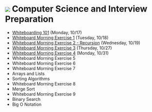 # ![](https://ga-dash.s3.amazonaws.com/production/assets/logo-9f88ae6c9c3871690e33280fcf557f33.png) Computer Science and Interview Preparation

- [Whiteboarding 101](https://github.com/ga-adi-macaron/Course-Materials/tree/master/lessons/computer-science-and-interview-prep/whiteboarding-lesson) (Monday, 10/17)
- [Whiteboard Morning Exercise 1](https://github.com/ga-adi-macaron/Course-Materials/tree/master/lessons/computer-science-and-interview-prep/whiteboarding-morning-exercise-1) (Tuesday, 10/18)
- [Whiteboard Morning Exercise 2 - Recursion](https://github.com/ga-adi-macaron/Course-Materials/tree/master/lessons/computer-science-and-interview-prep/recursion-morning-exercise) (Wednesday, 10/19)
- [Whiteboard Morning Exercise 3](https://github.com/ga-adi-macaron/Course-Materials/tree/master/lessons/computer-science-and-interview-prep/whiteboarding-practice-3) (Thursday, 10/27)
- [Whiteboard Morning Exercise 4](https://github.com/ga-adi-macaron/Course-Materials/tree/master/lessons/computer-science-and-interview-prep/whiteboarding-practice-4) (Monday, 10/31)
- Whiteboard Morning Exercise 5
- Whiteboard Morning Exercise 6
- Whiteboard Morning Exercise 7
- Arrays and Lists
- Sorting Algorithms
- Whiteboard Morning Exercise 8
- Merge Sort
- Whiteboard Morning Exercise 9
- Binary Search
- Big O Notation
